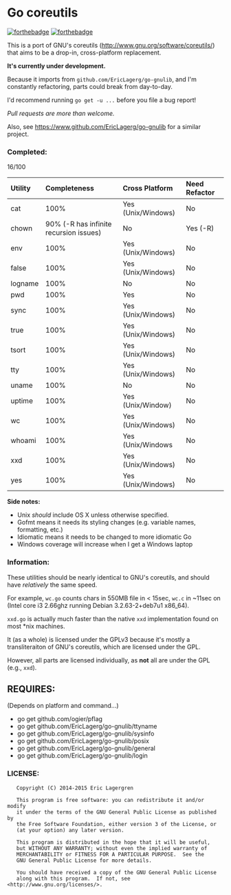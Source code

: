 # Go coreutils

[![forthebadge](http://forthebadge.com/images/badges/made-with-crayons.svg)](http://forthebadge.com)
[![forthebadge](http://forthebadge.com/images/badges/as-seen-on-tv.svg)](http://forthebadge.com)

This is a port of GNU's coreutils (http://www.gnu.org/software/coreutils/)
that aims to be a drop-in, cross-platform replacement.

**It's currently under development.**

Because it imports from `github.com/EricLagerg/go-gnulib`, and I'm constantly
refactoring, parts could break from day-to-day.

I'd recommend running `go get -u ...` before you file a bug report!

*Pull requests are more than welcome.*

Also, see https://www.github.com/EricLagerg/go-gnulib for a similar project.

### Completed:

16/100

| Utility | Completeness   | Cross Platform      | Need Refactor|
|:--------|:---------------|:--------------------|:-------------|
| cat     | 100%           | Yes (Unix/Windows)  | No           |
| chown   | 90% (-R has infinite recursion issues) | No | Yes (-R)   |
| env     | 100%           | Yes (Unix/Windows)  | No           |
| false   | 100%           | Yes (Unix/Windows)  | No           |
| logname | 100%           | No                  | No           |
| pwd     | 100%           | Yes                 | No           |
| sync    | 100%           | Yes (Unix/Windows)  | No           |
| true    | 100%           | Yes (Unix/Windows)  | No           |
| tsort   | 100%           | Yes (Unix/Windows)  | No           |
| tty     | 100%           | Yes (Unix/Windows)  | No           |
| uname   | 100%           | No                  | No           |
| uptime  | 100%           | Yes (Unix/Window)   | No           |
| wc      | 100%           | Yes (Unix/Windows)  | No           |
| whoami  | 100%           | Yes (Unix/Windows   | No           |
| xxd     | 100%           | Yes (Unix/Windows)  | No           |
| yes     | 100%           | Yes (Unix/Windows)  | No           |

**Side notes:**
- Unix *should* include OS X unless otherwise specified.
- Gofmt means it needs its styling changes (e.g. variable names, formatting, etc.)
- Idiomatic means it needs to be changed to more idiomatic Go
- Windows coverage will increase when I get a Windows laptop

### Information:

These utilities should be nearly identical to GNU's coreutils, and should have
*relatively* the same speed.

For example, `wc.go` counts chars in 550MB file in < 15sec, `wc.c` in ~11sec
on (Intel core i3 2.66ghz running Debian 3.2.63-2+deb7u1 x86_64).

`xxd.go` is actually much faster than the native `xxd` implementation found
on most *nix machines.

It (as a whole) is licensed under the GPLv3 because it's mostly a
transliteraiton of GNU's coreutils, which are licensed under the GPL.

However, all parts are licensed individually, as **not** all are under
the GPL (e.g., `xxd`).

## REQUIRES:

(Depends on platform and command...)
- go get github.com/ogier/pflag
- go get github.com/EricLagerg/go-gnulib/ttyname
- go get github.com/EricLagerg/go-gnulib/sysinfo
- go get github.com/EricLagerg/go-gnulib/posix
- go get github.com/EricLagerg/go-gnulib/general
- go get github.com/EricLagerg/go-gnulib/login

### LICENSE:

```
   Copyright (C) 2014-2015 Eric Lagergren

   This program is free software: you can redistribute it and/or modify
   it under the terms of the GNU General Public License as published by
   the Free Software Foundation, either version 3 of the License, or
   (at your option) any later version.

   This program is distributed in the hope that it will be useful,
   but WITHOUT ANY WARRANTY; without even the implied warranty of
   MERCHANTABILITY or FITNESS FOR A PARTICULAR PURPOSE.  See the
   GNU General Public License for more details.

   You should have received a copy of the GNU General Public License
   along with this program.  If not, see <http://www.gnu.org/licenses/>.
```
